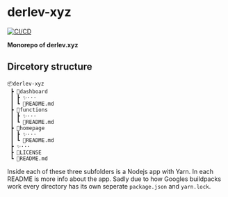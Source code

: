 # derlev-xyz

[![CI/CD](https://github.com/DerLev/derlev-xyz/actions/workflows/integration-deployment.yml/badge.svg?branch=main&event=push)](https://github.com/DerLev/derlev-xyz/actions/workflows/integration-deployment.yml)

**Monorepo of derlev.xyz**

## Dircetory structure

```plaintext
📦derlev-xyz
 ┣ 📂dashboard
 ┃ ┣ ✨···
 ┃ ┗ 📜README.md
 ┣ 📂functions
 ┃ ┣ ✨···
 ┃ ┗ 📜README.md
 ┣ 📂homepage
 ┃ ┣ ✨···
 ┃ ┗ 📜README.md
 ┣ ✨···
 ┣ 🔑LICENSE
 ┗ 📜README.md
```

Inside each of these three subfolders is a Nodejs app with Yarn. In each README 
is more info about the app. Sadly due to how Googles buildpacks work every 
directory has its own seperate `package.json` and `yarn.lock`.
